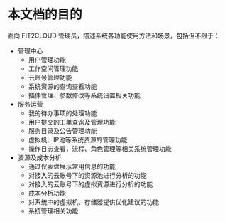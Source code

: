 # 本文档的目的

面向 FIT2CLOUD 管理员，描述系统各功能使用方法和场景，包括但不限于：
* 管理中心
  * 用户管理功能
  * 工作空间管理功能
  * 云账号管理功能
  * 系统资源的查询查看功能
  * 插件管理、参数修改等系统设置相关功能
* 服务运营
  * 我的待办事项的处理功能
  * 用户提交的工单查询及管理功能
  * 服务目录及公告管理功能
  * 虚拟机、IP池等系统资源的管理功能
  * 操作日志查看，流程、角色管理等相关系统管理功能
* 资源及成本分析
  * 通过仪表盘展示常用信息的功能
  * 对接入的云账号下的资源池进行分析的功能
  * 对接入的云账号下的虚拟资源进行分析的功能
  * 成本分析功能
  * 对系统中的虚拟机、存储器提供优化建议的功能
  * 系统管理相关功能







